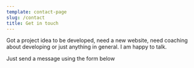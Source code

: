 ```yaml
---
template: contact-page
slug: /contact
title: Get in touch
---
```

Got a project idea to be developed, need a new website, need coaching about developing or just anything in general. I am happy to talk.

Just send a message using the form below
